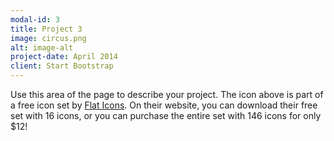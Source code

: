 ```yaml
---
modal-id: 3
title: Project 3
image: circus.png
alt: image-alt
project-date: April 2014
client: Start Bootstrap
---
```

Use this area of the page to describe your project. The icon above is part of a free icon set by <a href="https://sellfy.com/p/8Q9P/jV3VZ/">Flat Icons</a>. On their website, you can download their free set with 16 icons, or you can purchase the entire set with 146 icons for only $12!
